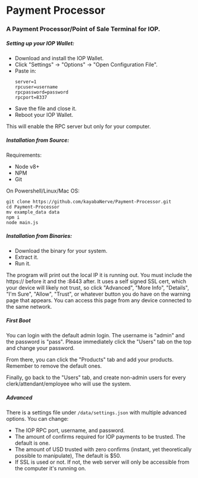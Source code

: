 # Payment Processor

### A Payment Processor/Point of Sale Terminal for IOP.

##### Setting up your IOP Wallet:
- Download and install the IOP Wallet.
- Click "Settings" -> "Options" -> "Open Configuration File".
- Paste in:
    ```
    server=1
    rpcuser=username
    rpcpassword=password
    rpcport=8337
    ````
- Save the file and close it.
- Reboot your IOP Wallet.

This will enable the RPC server but only for your computer.

##### Installation from Source:
Requirements:
- Node v8+
- NPM
- Git

On Powershell/Linux/Mac OS:
```
git clone https://github.com/kayabaNerve/Payment-Processor.git
cd Payment-Processor
mv example_data data
npm i
node main.js
```

##### Installation from Binaries:
- Download the binary for your system.
- Extract it.
- Run it.

The program will print out the local IP it is running out. You must include the https:// before it and the :8443 after. It uses a self signed SSL cert, which your device will likely not trust, so click "Advanced", "More Info", "Details", "I'm Sure", "Allow", "Trust", or whatever button you do have on the warning page that appears. You can access this page from any device connected to the same network.


##### First Boot
You can login with the default admin login. The username is "admin" and the password is "pass". Please immediately click the "Users" tab on the top and change your password.

From there, you can click the "Products" tab and add your products. Remember to remove the default ones.

Finally, go back to the "Users" tab, and create non-admin users for every clerk/attendant/employee who will use the system.

##### Advanced
There is a settings file under `/data/settings.json` with multiple advanced options. You can change:
- The IOP RPC port, username, and password.
- The amount of confirms required for IOP payments to be trusted. The default is one.
- The amount of USD trusted with zero confirms (instant, yet theoretically possible to manipulate), The default is $50.
- If SSL is used or not. If not, the web server will only be accessible from the computer it's running on.
